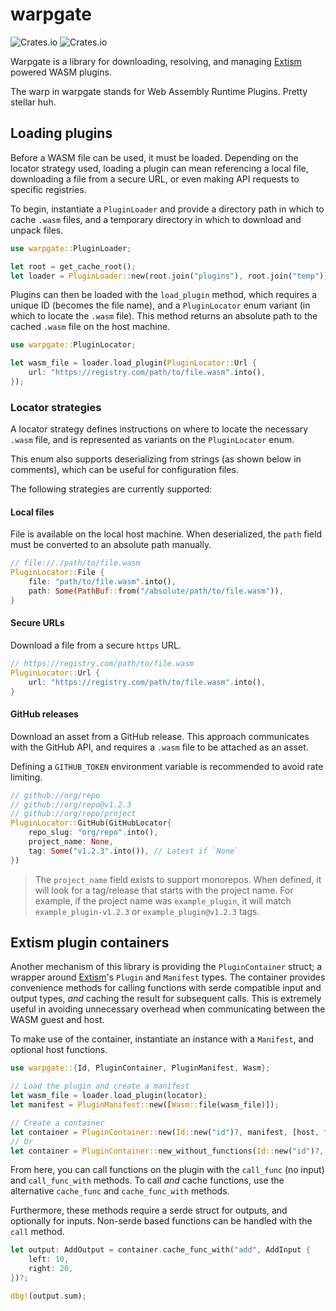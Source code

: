 # warpgate

![Crates.io](https://img.shields.io/crates/v/warpgate) ![Crates.io](https://img.shields.io/crates/d/warpgate)

Warpgate is a library for downloading, resolving, and managing [Extism][extism] powered WASM plugins.

The warp in warpgate stands for Web Assembly Runtime Plugins. Pretty stellar huh.

## Loading plugins

Before a WASM file can be used, it must be loaded. Depending on the locator strategy used, loading a plugin can mean referencing a local file, downloading a file from a secure URL, or even making API requests to specific registries.

To begin, instantiate a `PluginLoader` and provide a directory path in which to cache `.wasm` files, and a temporary directory in which to download and unpack files.

```rust
use warpgate::PluginLoader;

let root = get_cache_root();
let loader = PluginLoader::new(root.join("plugins"), root.join("temp"));
```

Plugins can then be loaded with the `load_plugin` method, which requires a unique ID (becomes the file name), and a `PluginLocator` enum variant (in which to locate the `.wasm` file). This method returns an absolute path to the cached `.wasm` file on the host machine.

```rust
use warpgate::PluginLocator;

let wasm_file = loader.load_plugin(PluginLocator::Url {
	url: "https://registry.com/path/to/file.wasm".into(),
});
```

### Locator strategies

A locator strategy defines instructions on where to locate the necessary `.wasm` file, and is represented as variants on the `PluginLocator` enum.

This enum also supports deserializing from strings (as shown below in comments), which can be useful for configuration files.

The following strategies are currently supported:

#### Local files

File is available on the local host machine. When deserialized, the `path` field must be converted to an absolute path manually.

```rust
// file://./path/to/file.wasm
PluginLocator::File {
	file: "path/to/file.wasm".into(),
	path: Some(PathBuf::from("/absolute/path/to/file.wasm")),
}
```

#### Secure URLs

Download a file from a secure `https` URL.

```rust
// https://registry.com/path/to/file.wasm
PluginLocator::Url {
	url: "https://registry.com/path/to/file.wasm".into(),
}
```

#### GitHub releases

Download an asset from a GitHub release. This approach communicates with the GitHub API, and requires a `.wasm` file to be attached as an asset.

Defining a `GITHUB_TOKEN` environment variable is recommended to avoid rate limiting.

```rust
// github://org/repo
// github://org/repo@v1.2.3
// github://org/repo/project
PluginLocator::GitHub(GitHubLocator{
	repo_slug: "org/repo".into(),
	project_name: None,
	tag: Some("v1.2.3".into()), // Latest if `None`
})
```

> The `project_name` field exists to support monorepos. When defined, it will look for a tag/release that starts with the project name. For example, if the project name was `example_plugin`, it will match `example_plugin-v1.2.3` or `example_plugin@v1.2.3` tags.

## Extism plugin containers

Another mechanism of this library is providing the `PluginContainer` struct; a wrapper around [Extism][extism]'s `Plugin` and `Manifest` types. The container provides convenience methods for calling functions with serde compatible input and output types, _and_ caching the result for subsequent calls. This is extremely useful in avoiding unnecessary overhead when communicating between the WASM guest and host.

To make use of the container, instantiate an instance with a `Manifest`, and optional host functions.

```rust
use warpgate::{Id, PluginContainer, PluginManifest, Wasm};

// Load the plugin and create a manifest
let wasm_file = loader.load_plugin(locator);
let manifest = PluginManifest::new([Wasm::file(wasm_file)]);

// Create a container
let container = PluginContainer::new(Id::new("id")?, manifest, [host, funcs])?;
// Or
let container = PluginContainer::new_without_functions(Id::new("id")?, manifest)?;
```

From here, you can call functions on the plugin with the `call_func` (no input) and `call_func_with` methods. To call _and_ cache functions, use the alternative `cache_func` and `cache_func_with` methods.

Furthermore, these methods require a serde struct for outputs, and optionally for inputs. Non-serde based functions can be handled with the `call` method.

```rust
let output: AddOutput = container.cache_func_with("add", AddInput {
	left: 10,
	right: 20,
})?;

dbg!(output.sum);
```

[extism]: https://extism.org/

